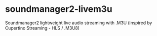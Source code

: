 soundmanager2-livem3u
=====================

Soundmanager2 lightweight live audio streaming with .M3U (inspired by Cupertino Streaming - HLS / .M3U8)